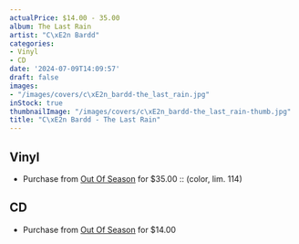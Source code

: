 ```yaml
---
actualPrice: $14.00 - 35.00
album: The Last Rain
artist: "C\xE2n Bardd"
categories:
- Vinyl
- CD
date: '2024-07-09T14:09:57'
draft: false
images:
- "/images/covers/c\xE2n_bardd-the_last_rain.jpg"
inStock: true
thumbnailImage: "/images/covers/c\xE2n_bardd-the_last_rain-thumb.jpg"
title: "C\xE2n Bardd - The Last Rain"
---
```


## Vinyl
* Purchase from [Out Of Season](https://www.outofseasonlabel.com/products/can-bardd-the-last-rain-vinyl-2xlp-color-lim-114) for $35.00 :: (color, lim. 114)
## CD
* Purchase from [Out Of Season](https://www.outofseasonlabel.com/products/can-bardd-the-last-rain-cd) for $14.00

